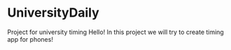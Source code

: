 # UniversityDaily
Project for university timing
Hello! In this project we will try to create timing app for phones!
